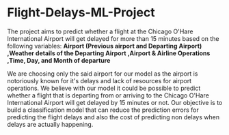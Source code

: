 # Flight-Delays-ML-Project
The project aims to predict whether a flight at the Chicago O'Hare International Airport will get delayed for more than 15 minutes based on the following variables:
  **Airport (Previous airport and Departing Airport)
  ,Weather details of the Departing Airport
  ,Airport & Airline Operations
  ,Time, Day, and Month of departure**
  
We are choosing only the said airport for our model as the airport is notoriously known for it's delays and lack of resources for airport operations. We believe with our model it could be possible to predict whether a flight that is departing from or arriving to the Chicago O'Hare International Airport will get delayed by 15 minutes or not. Our objective is to build a classification model that can reduce the prediction errors for predicting the flight delays and also the cost of predicting non delays when delays are actually happening.
